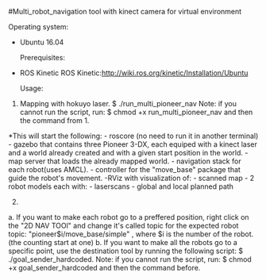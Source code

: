 #Multi_robot_navigation tool with kinect camera for virtual environment 

  Operating system:
- Ubuntu 16.04
	
  Prerequisites:
- ROS Kinetic ROS Kinetic:http://wiki.ros.org/kinetic/Installation/Ubuntu

	Usage:
1.  Mapping with hokuyo laser. 
  $ ./run_multi_pioneer_nav
	Note:
		if you cannot run the script, run:
	$ chmod +x run_multi_pioneer_nav and then the command from 1.	

*This will start the following:
		- roscore (no need to run it in another terminal)
		- gazebo that contains three Pioneer 3-DX, each equiped with a kinect laser and a world already created and with a given start position in the world.
    - map server that loads the already mapped world.
		- navigation stack for each robot(uses AMCL).
		- controller for the "move_base" package that guide the robot's movement.
		-RViz with visualization of: 
      - scanned map
      - 2 robot models each with:
        - laserscans
        - global and local planned path

2.  
a.  If you want to make each robot go to a preffered position, right click on the "2D NAV TOOl" and change it's called topic for the expected robot topic:
  "pioneer$i/move_base/simple" , where $i is the number of the robot.(the counting start at one)
b.  If you want to make all the robots go to a specific point, use the destination tool by running the following script:
  $ ./goal_sender_hardcoded.
Note:
		if you cannot run the script, run:
	$ chmod +x goal_sender_hardcoded and then the command before.

